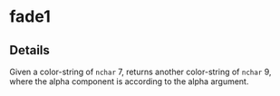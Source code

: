 fade1
=====

Details
-------

Given a color-string of `nchar` 7,
returns another color-string of `nchar` 9,
where the alpha component is according to the alpha argument.
